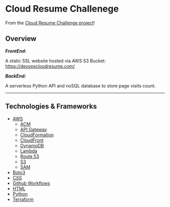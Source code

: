 # Cloud Resume Challenege

From the [Cloud Resume Challenge project](https://cloudresumechallenge.dev/)!

## Overview

_**FrontEnd:**_

A static SSL website hosted via AWS S3 Bucket: https://devopscloudresume.com/

_**BackEnd:**_

A serverless Python API and noSQL database to store page visits count.

---

## Technologies & Frameworks

- [AWS](https://aws.amazon.com/console/)
    - [ACM](https://aws.amazon.com/certificate-manager/)
    - [API Gateway](https://aws.amazon.com/api-gateway/)
    - [CloudFormation](https://aws.amazon.com/cloudformation/)
    - [CloudFront](https://aws.amazon.com/cloudfront/)
    - [DynamoDB](https://aws.amazon.com/dynamodb/)
    - [Lambda](https://aws.amazon.com/lambda/)
    - [Route 53](https://aws.amazon.com/route53/)
    - [S3](https://aws.amazon.com/s3/)
    - [SAM](https://aws.amazon.com/serverless/sam/)
- [Boto3](https://boto3.amazonaws.com/v1/documentation/api/latest/index.html)
- [CSS](https://developer.mozilla.org/en-US/docs/Web/CSS)
- [Github Workflows](https://docs.github.com/en/actions/using-workflows/about-workflows)
- [HTML](https://developer.mozilla.org/en-US/docs/Web/HTML)
- [Python](https://www.python.org/)
- [Terraform](https://www.terraform.io/)






